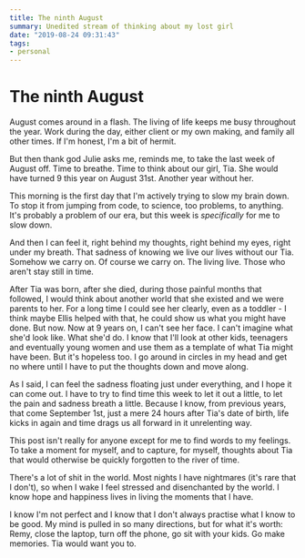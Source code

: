 ```yaml
---
title: The ninth August
summary: Unedited stream of thinking about my lost girl
date: "2019-08-24 09:31:43"
tags:
- personal
---
```


# The ninth August

August comes around in a flash. The living of life keeps me busy throughout the year. Work during the day, either client or my own making, and family all other times. If I'm honest, I'm a bit of hermit.

But then thank god Julie asks me, reminds me, to take the last week of August off. Time to breathe. Time to think about our girl, Tia. She would have turned 9 this year on August 31st. Another year without her.

<!--more-->

This morning is the first day that I'm actively trying to slow my brain down. To stop it from jumping from code, to science, too problems, to anything. It's probably a problem of our era, but this week is _specifically_ for me to slow down.

And then I can feel it, right behind my thoughts, right behind my eyes, right under my breath. That sadness of knowing we live our lives without our Tia. Somehow we carry on. Of course we carry on. The living live. Those who aren't stay still in time.

After Tia was born, after she died, during those painful months that followed, I would think about another world that she existed and we were parents to her. For a long time I could see her clearly, even as a toddler - I think maybe Ellis helped with that, he could show us what you might have done. But now. Now at 9 years on, I can't see her face. I can't imagine what she'd look like. What she'd do. I know that I'll look at other kids, teenagers and eventually young women and use them as a template of what Tia might have been. But it's hopeless too. I go around in circles in my head and get no where until I have to put the thoughts down and move along.

As I said, I can feel the sadness floating just under everything, and I hope it can come out. I have to try to find time this week to let it out a little, to let the pain and sadness breath a little. Because I know, from previous years, that come September 1st, just a mere 24 hours after Tia's date of birth, life kicks in again and time drags us all forward in it unrelenting way.

This post isn't really for anyone except for me to find words to my feelings. To take a moment for myself, and to capture, for myself, thoughts about Tia that would otherwise be quickly forgotten to the river of time.

There's a lot of shit in the world. Most nights I have nightmares (it's rare that I don't), so when I wake I feel stressed and disenchanted by the world. I know hope and happiness lives in living the moments that I have.

I know I'm not perfect and I know that I don't always practise what I know to be good. My mind is pulled in so many directions, but for what it's worth: Remy, close the laptop, turn off the phone, go sit with your kids. Go make memories. Tia would want you to.